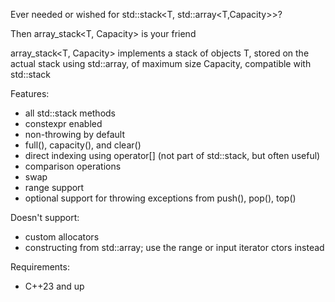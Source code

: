 Ever needed or wished for std::stack<T, std::array<T,Capacity>>?

Then array_stack<T, Capacity> is your friend

array_stack<T, Capacity> implements a stack of objects T, stored on the actual 
stack using std::array, of maximum size Capacity, compatible with std::stack

Features:
* all std::stack methods
* constexpr enabled
* non-throwing by default
* full(), capacity(), and clear()
* direct indexing using operator[] (not part of std::stack, but often useful)
* comparison operations
* swap
* range support
* optional support for throwing exceptions from push(), pop(), top()

Doesn't support:
* custom allocators
* constructing from std::array; use the range or input iterator ctors instead
 
Requirements:
* C++23 and up
